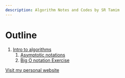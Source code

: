 ```yaml
---
description: Algorithm Notes and Codes by SR Tamim
---
```


# Outline

1. [Intro to algorithms](1.Intro_to_algorithms)
    1. [Asymptotic notations](1.Intro_to_algorithms/asymptotic-notations.md)
    2. [Big O notation Exercise](1.Intro_to_algorithms/big-o-notation-exercise.md)

[Visit my personal website](https://sr-tamim.vercel.app/)

